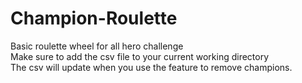# Champion-Roulette
Basic roulette wheel for all hero challenge <br />
Make sure to add the csv file to your current working directory <br />
The csv will update when you use the feature to remove champions. <br />
